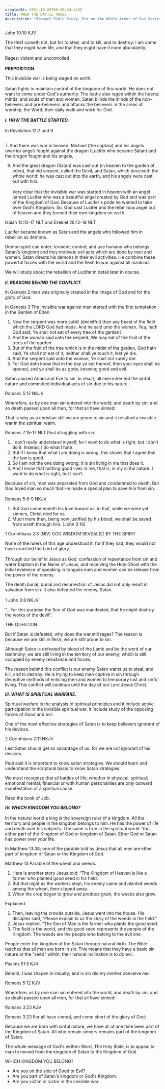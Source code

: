 ```yaml
---
createdAt: 2021-10-20T09:30:34.524Z
title: WHEN THE BATTLE RAGES
description: "Midweek Bible Study: Put on the Whole Armor of God Series No. 2"
---
```

John [](<>)10:10 KJV

The thief cometh not, but for to steal, and to kill, and to destroy: I am come that they might have life, and that they might have it more abundantly.\
\
Rages: violent and uncontrolled\
\
**PREPOSITION**

This invisible war is being waged on earth.\
\
Satan fights to maintain control of the kingdom of this world. He does not want to come under God's authority. The battle also rages within the hearts; minds; and souls of men and women. Satan blinds the minds of the non-believers and pre-believers and attacks the believers in the areas of worship; the Word; their daily walk and work for God.\
\
***I. HOW THE BATTLE STARTED.***\
\
In Revelation 12:7 and 9

\
7. And there was war in heaven: Michael (the captain) and his angels (warrior angel) fought against the dragon (Lucifer who became Satan) and the dragon fought and his angels,

9. And the great dragon (Satan) was cast out (in heaven to the garden of eden), that old serpent, called the Devil, and Satan, which deceiveth the whole world: he was cast out into the earth, and his angels were cast out with him.\
\
Very clear that the invisible war was started in heaven with an angel named Lucifer who was a beautiful angel created by God and was part of the Kingdom of God. Because of  Lucifer's pride he wanted to take over God's Kingdom. So, God cast Lucifer and the rebellious angel out of heaven and they formed their own kingdom on earth. 

Isaiah 14:12-17 NLT and Ezekiel 28:12-19 NLT

Lucifer became known as Satan and the angels who followed him in rebellion as demons. 

Demon spirit can enter; torment; control; and use humans who belongs Satan's kingdom and they motivate evil acts which are done by men and women. Satan directs his demons in their evil activities. He combine these powerful forces with the world and the flesh to war against all mankind. 

We will study about the rebellion of Lucifer in detail later in course. \
\
***II. REASONS BEHIND THE CONFLICT.*** 

In Genesis 2 man was originally created in the image of God and for the glory of God. 

In Genesis 3 The invisible war against man started with the first temptation in the Garden of Eden. 

1. Now the serpent was more subtil (deceitful) than any beast of the field which the LORD God had made. And he said unto the woman, Yea, hath God said, Ye shall not eat of every tree of the garden?
2. And the woman said unto the serpent, We may eat of the fruit of the trees of the garden:
3. But of the fruit of the tree which is in the midst of the garden, God hath said, Ye shall not eat of it, neither shall ye touch it, lest ye die.
4. And the serpent said unto the woman, Ye shall not surely die:
5. For God doth know that in the day ye eat thereof, then your eyes shall be opened, and ye shall be as gods, knowing good and evil.

Satan caused Adam and Eve to sin. In result, all men inherited the sinful nature and committed individual acts of sin due to his nature.

Romans 5:12 NKJV

Wherefore, as by one man sin entered into the world, and death by sin; and so death passed upon all men, for that all have sinned:

That is why as a christian still  we are prone to sin and it resulted a invisible war in the spiritual realm. 

Romans 7:15-17 NLT Paul struggling with sin. 

1. I don’t really understand myself, for I want to do what is right, but I don’t do it. Instead, I do what I hate.
2. But if I know that what I am doing is wrong, this shows that I agree that the law is good.
3. So I am not the one doing wrong; it is sin living in me that does it.
4. And I know that nothing good lives in me, that is, in my sinful nature. I want to do what is right, but I can’t.

Because of sin, man was separated from God and condemned to death. But God loved man so much that He made a special plan to save him from sin. \
\
Romans 5:8-9 NKJV

1. But God commendeth his love toward us, in that, while we were yet sinners, Christ died for us.
2. Much more then, being now justified by his blood, we shall be saved from wrath through him. [John [](<>)3:16]

1 Corinthians 2:8 (NIV) GOD WISDOM REVEALED BY THE SPIRIT. 

None of the rulers of this age understood it, for if they had, they would not have crucified the Lord of glory.\
\
Through our belief in Jesus as God; confession of repentance from sin and water baptism in the Name of Jesus, and receiving the Holy Ghost with the initial evidence of speaking in tongues men and women can be release from the power of the enemy. 

The death burial, burial and resurrection of Jesus did not only result in salvation from sin. It also defeated the enemy, Satan. \
\
1 John 3:8 NKJV

"...For this purpose the Son of God was manifested, that he might destroy the works of the devil".



THE QUESTION

But if Satan is defeated, why does the war still rages? The reason is because we are still in flesh; we are still prone to sin.

Although Satan is defeated by blood of the Lamb and by the word of our testimony; we are still living in the territory of our enemy; which is still occupied by enemy resistance and forces.

The reason behind this conflict is our enemy Satan wants us to steal; and kill; and to destroy. He is trying to keep men captive in sin through deceptive methods of  enticing men and women to temporary lust and sinful living. This conflict will continue  until the day of our Lord Jesus Christ. 

***III. WHAT IS SPIRITUAL WARFARE.*** 

Spiritual warfare is the analysis of spiritual principles and it include active participation in the invisible spiritual war. It include study of the opposing forces of Good and evil. 

One of the most effective strategies of Satan is to keep believers ignorant of his devices. 

2 Corinthians 2:11 NKJV

Lest Satan should get an advantage of us: for we are not ignorant of his devices.

Paul said it is important to know satan strategies. We should learn and understand the scriptural basis to know Satan strategies. 

We must recognize that all battles of life; whether in physical; spiritual; emotional mental; financial or with human personalities are only outward manifestation of a spiritual cause.   

Read the book of Job. 



***IV. WHICH KINGDOM YOU BELONG?***\
\
In the natural world a king is the sovereign ruler of a kingdom. All the territory and people in the kingdom belongs to him. He has the power of life and death over his subjects. The same is true in the spiritual world. You either part of the Kingdom of God or kingdom of Satan. Ether God or Satan has power over your life. 

In Matthew 13:38; one of the parable told by Jesus that all men are ether part of kingdom of Satan or the Kingdom of God. 

Matthew 13 Parable of the wheat and weeds.

<!--StartFragment-->

1. Here is another story Jesus told: “The Kingdom of Heaven is like a farmer who planted good seed in his field.
2. But that night as the workers slept, his enemy came and planted weeds among the wheat, then slipped away.
3. When the crop began to grow and produce grain, the weeds also grew.

<!--EndFragment-->

<!--StartFragment-->

Explained. 

1. Then, leaving the crowds outside, Jesus went into the house. His disciples said, “Please explain to us the story of the weeds in the field.”
2. Jesus replied, “The Son of Man is the farmer who plants the good seed.
3. The field is the world, and the good seed represents the people of the Kingdom. The weeds are the people who belong to the evil one.

<!--EndFragment-->

<!--StartFragment-->

People enter the kingdom of the Satan through natural birth. The Bible teaches that all men are born in sin. This means that they have a basic sin nature or the "seed" within; their natural inclination is to do evil. 

<!--EndFragment-->

<!--StartFragment-->

Psalms 51:5 KJV

Behold, I was shapen in iniquity; and in sin did my mother conceive me.

<!--EndFragment-->

<!--StartFragment-->

Romans [](<>)5:12 KJV

Wherefore, as by one man sin entered into the world, and death by sin; and so death passed upon all men, for that all have sinned:

<!--EndFragment-->

<!--StartFragment-->

Romans [](<>)3:23 KJV

Romans [](<>)3:23 For all have sinned, and come short of the glory of God;

Because we are born with sinful nature, we have all at one time been part of the Kingdom of Satan. All who remain sinners remains part of the kingdom of Satan.

The whole message of God's written Word, The Holy Bible, is to appeal to man to moved from the kingdom of Satan to the Kingdom of God 

WHICH KINGDOM YOU BELONG?

* Are you on the side of Good or Evil?
* Are you part of Satan's kingdom or God's Kingdom.
* Are you victim or victor in the invisible war. 

<!--EndFragment-->